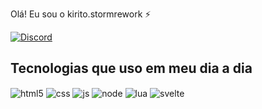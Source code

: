 Olá! Eu sou o kirito.stormrework :zap:


[![Discord](https://img.shields.io/badge/Discord-7289DA?style=for-the-badge&logo=discord&logoColor=white)](https://discord.gg/AnYC2H27Kj) 

## Tecnologias que uso em meu dia a dia

<div style="display: inline_block">
    <img align="center" alt="html5" src="https://img.shields.io/badge/HTML5-E34F26?style=for-the-badge&logo=html5&logoColor=white"  />
    <img align="center" alt="css" src="https://img.shields.io/badge/CSS3-1572B6?style=for-the-badge&logo=css3&logoColor=white"  />
    <img align="center" alt="js" src="https://img.shields.io/badge/JavaScript-F7DF1E?style=for-the-badge&logo=javascript&logoColor=black"  />
    <img align="center" alt="node" src="https://img.shields.io/badge/Node.js-43853D?style=for-the-badge&logo=node.js&logoColor=white"  />
    <img align="center" alt="lua" src="https://img.shields.io/badge/Lua-2C2D72?style=for-the-badge&logo=lua&logoColor=white"  />
    <img align="center" alt="svelte" src="https://img.shields.io/badge/Svelte-4A4A55?style=for-the-badge&logo=svelte&logoColor=FF3E00"  />
</div>
